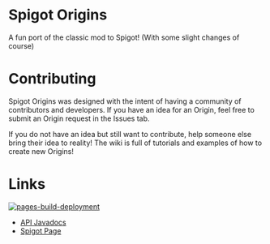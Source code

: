 # Spigot Origins
A fun port of the classic mod to Spigot! (With some slight changes of course)

# Contributing
Spigot Origins was designed with the intent of having a community of contributors and developers. If you have an idea for an Origin, feel free to submit an Origin request in the Issues tab. 

If you do not have an idea but still want to contribute, help someone else bring their idea to reality! The wiki is full of tutorials and examples of how to create new Origins!

# Links
[![pages-build-deployment](https://github.com/Djtpj/Spigot-Origins/actions/workflows/pages/pages-build-deployment/badge.svg)](https://github.com/Djtpj/Spigot-Origins/actions/workflows/pages/pages-build-deployment)
- [API Javadocs](https://djtpj.github.io/Spigot-Origins/index.html)
- [Spigot Page](https://www.spigotmc.org/resources/spigot-origins.108780/)
